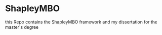 # ShapleyMBO
this Repo contains the ShapleyMBO framework and my dissertation for the master's degree
